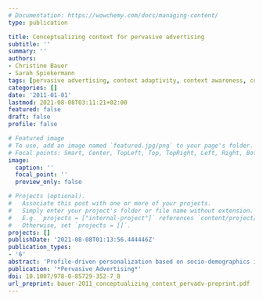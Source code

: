```yaml
---
# Documentation: https://wowchemy.com/docs/managing-content/
type: publication

title: Conceptualizing context for pervasive advertising
subtitle: ''
summary: ''
authors:
- Christine Bauer
- Sarah Spiekermann
tags: [pervasive advertising, context adaptivity, context awareness, context model]
categories: []
date: '2011-01-01'
lastmod: 2021-08-08T03:11:21+02:00
featured: false
draft: false
profile: false

# Featured image
# To use, add an image named `featured.jpg/png` to your page's folder.
# Focal points: Smart, Center, TopLeft, Top, TopRight, Left, Right, BottomLeft, Bottom, BottomRight.
image:
  caption: ''
  focal_point: ''
  preview_only: false

# Projects (optional).
#   Associate this post with one or more of your projects.
#   Simply enter your project's folder or file name without extension.
#   E.g. `projects = ["internal-project"]` references `content/project/deep-learning/index.md`.
#   Otherwise, set `projects = []`.
projects: []
publishDate: '2021-08-08T01:13:56.444446Z'
publication_types:
- '6'
abstract: 'Profile-driven personalization based on socio-demographics is currently regarded as the most convenient base for successful personalized advertising. However, signs point to the dormant power of context recognition: Advertising systems that can adapt to the situational context of a consumer will rapidly gain importance. While technologies that can sense the environment are increasingly advanced, questions such as what to sense and how to adapt to a consumer’s context are largely unanswered. In this chapter, we analyze the purchase context of a retail outlet and conceptualize it such that adaptive pervasive advertising applications really deliver on their potential: showing the right message at the right time to the right recipient.'
publication: '*Pervasive Advertising*'
doi: 10.1007/978-0-85729-352-7_8
url_preprint: bauer-2011_conceptualizing_context_pervadv-preprint.pdf
---
```

